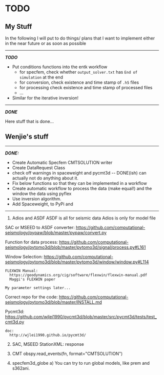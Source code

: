 # TODO


## My Stuff

In the following I will put to do things/ plans that I want to implement 
either in the near future or as soon as possible

--- 
***TODO***
* Put conditions functions into the entk workflow
    - for specfem, check whether `output_solver.txt` has `End of simulation` 
    at the end
    - for conversion, check existence and time stamp of `.h5` files
    - for processing check existence and time stamp of processed files
    - ...
* Similar for the iterative inversion!

---
***DONE***

Here stuff that is done...


    
## Wenjie's stuff


---
***DONE:***

* Create Automatic Specfem CMTSOLUTION writer
* Create DataRequest Class
* check off warnings in spaceweight and pycmt3d -- DONE(ish) can actually not do anything about it.
* Fix below functions so that they can be implemented in a workflow
* Create automatic workflow to process the data (make equal!) and the window the data using pyflex
* Use inversion algorithm.
* Add Spaceweight, to PyPi and 

---
1. Adios and ASDF
  ASDF is all for seismic data
  Adios is only for model file
  
  SAC or MSEED to ASDF converter:
    https://github.com/computational-seismology/pypaw/blob/master/pypaw/convert.py
    
  Function for data process:
    https://github.com/computational-seismology/pytomo3d/blob/master/pytomo3d/signal/process.py#L161
    
  Window Selection:
    https://github.com/computational-seismology/pytomo3d/blob/master/pytomo3d/window/window.py#L114
    
    FLEXWIN Manual:
      https://geodynamics.org/cig/software/flexwin/flexwin-manual.pdf
      Maggi's FLEXWIN paper
      
    My parameter settings later...
   
  Correct repo for the code:
    https://github.com/computational-seismology/pytomo3d/blob/master/INSTALL.md
    
  Pycmt3d:
    https://github.com/wjlei1990/pycmt3d/blob/master/src/pycmt3d/tests/test_cmt3d.py
    
    doc:
      http://wjlei1990.github.io/pycmt3d/   
  
2. SAC, MSEED
  StationXML: response
  
3. CMT
  obspy.read_events(fn, format="CMTSOLUTION")
  
  
4. specfem3d_globe
  a) You can try to run global models, like prem and s362ani.
